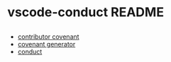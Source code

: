 # vscode-conduct README


## 
* [contributor covenant](https://www.contributor-covenant.org/)
* [covenant generator](https://github.com/simonv3/covenant-generator)
* [conduct](https://github.com/sindresorhus/conduct)
